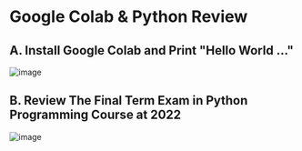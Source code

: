 # Google Colab & Python Review

## A. Install Google Colab and Print "Hello World ..."

![image](https://github.com/user-attachments/assets/a54bbfac-aa46-4768-b017-d5a34a95b680)

## B. Review The Final Term Exam in Python Programming Course at 2022

![image](https://github.com/user-attachments/assets/dea6eaa0-1659-4152-9c4a-1d7524a83b2d)



